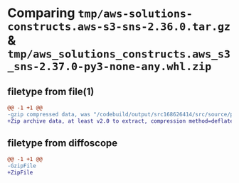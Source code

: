 # Comparing `tmp/aws-solutions-constructs.aws-s3-sns-2.36.0.tar.gz` & `tmp/aws_solutions_constructs.aws_s3_sns-2.37.0-py3-none-any.whl.zip`

## filetype from file(1)

```diff
@@ -1 +1 @@
-gzip compressed data, was "/codebuild/output/src168626414/src/source/patterns/@aws-solutions-constructs/aws-s3-sns/dist/python/aws-solutions-constructs.aw", last modified: Wed Mar 29 17:48:10 2023, max compression
+Zip archive data, at least v2.0 to extract, compression method=deflate
```

## filetype from diffoscope

```diff
@@ -1 +1 @@
-GzipFile
+ZipFile
```

